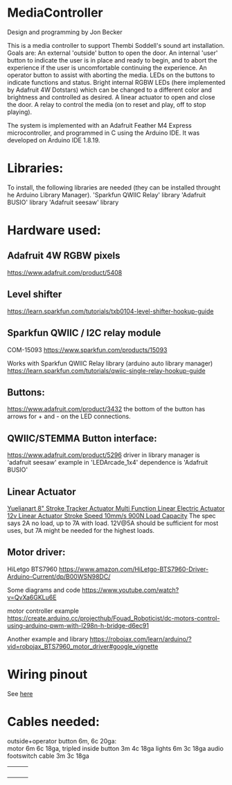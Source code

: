 # MediaController

Design and programming by Jon Becker

This is a media controller to support Thembi Soddell's sound art installation.
Goals are:
An external 'outside' button to open the door.
An internal 'user' button to indicate the user is in place and ready to begin, and to abort the experience if the user is uncomfortable continuing the experience.
An operator button to assist with aborting the media.
LEDs on the buttons to indicate functions and status.
Bright internal RGBW LEDs (here implemented by Adafruit 4W Dotstars) which can be changed to a different color and brightness and controlled as desired.
A linear actuator to open and close the door.
A relay to control the media (on to reset and play, off to stop playing).

The system is implemented with an Adafruit Feather M4 Express microcontroller, and programmed in C using the Arduino IDE.
It was developed on Arduino IDE 1.8.19.
# Libraries:
To install, the following libraries are needed (they can be installed throught he Arduino Library Manager).
'Sparkfun QWIIC Relay' library
'Adafruit BUSIO' library
'Adafruit seesaw' library

# Hardware used:

## Adafruit 4W RGBW pixels
https://www.adafruit.com/product/5408

## Level shifter
https://learn.sparkfun.com/tutorials/txb0104-level-shifter-hookup-guide

## Sparkfun QWIIC / I2C relay module
COM-15093
https://www.sparkfun.com/products/15093

Works with Sparkfun QWIIC Relay library  (arduino auto library manager)
https://learn.sparkfun.com/tutorials/qwiic-single-relay-hookup-guide

## Buttons:
https://www.adafruit.com/product/3432
the bottom of the button has arrows for + and - on the LED connections.

## QWIIC/STEMMA Button interface:
https://www.adafruit.com/product/5296
driver in library manager is 'adafruit seesaw'
example in 'LEDArcade_1x4'
dependence is 'Adafruit BUSIO'

## Linear Actuator
[Yuelianart 8" Stroke Tracker Actuator Multi Function Linear Electric Actuator 12v Linear Actuator Stroke Speed 10mm/s 900N Load Capacity](https://www.amazon.com/gp/product/B09PYLGBRK/)
The spec says 2A no load, up to 7A with load. 12V@5A should be sufficient for most uses, but 7A might be needed for the highest loads.

## Motor driver:
HiLetgo BTS7960
https://www.amazon.com/HiLetgo-BTS7960-Driver-Arduino-Current/dp/B00WSN98DC/

Some diagrams and code 
https://www.youtube.com/watch?v=QvXa6GKLu6E

motor controller example
https://create.arduino.cc/projecthub/Fouad_Roboticist/dc-motors-control-using-arduino-pwm-with-l298n-h-bridge-d6ec91

Another example and library
https://robojax.com/learn/arduino/?vid=robojax_BTS7960_motor_driver#google_vignette

# Wiring pinout
See [here](https://docs.google.com/spreadsheets/d/1ZAK95VV2u1BcN2Gdv8SZK7Fb-S8OxHLf3jOhQMFysT0/edit?usp=sharing)

# Cables needed:
 outside+operator button 6m,     6c 20ga:    
 motor 6m                 6c 18ga, tripled
 inside button  3m    4c 18ga
 lights 6m                  3c 18ga
 audio footswitch cable 3m    3c 18ga
 
 |   |   |   |
|---|---|---|
|   |   |   |
|   |   |   |
|   |   |   |
|   |   |   |


